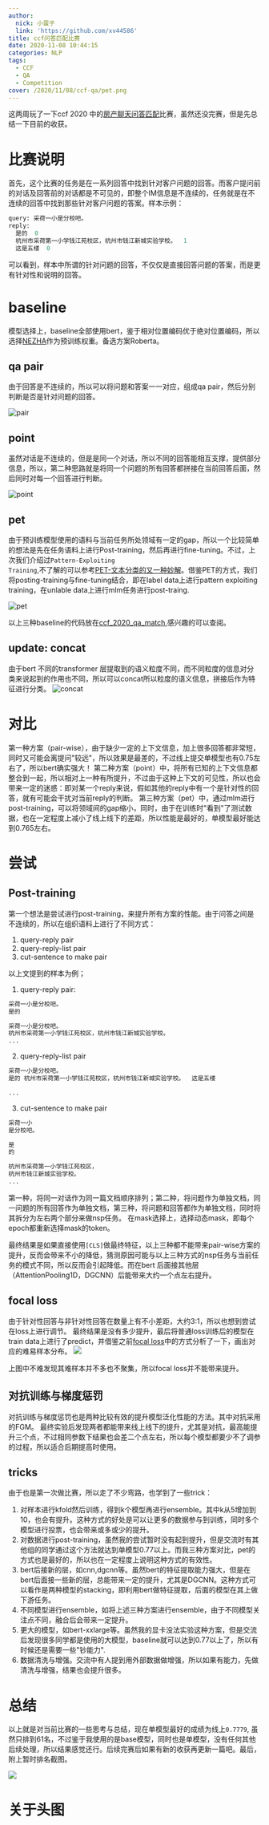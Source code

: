 ```yaml
---
author:
  nick: 小蛋子
  link: 'https://github.com/xv44586'
title: ccf问答匹配比赛
date: 2020-11-08 10:44:15
categories: NLP
tags:
  - CCF
  - QA
  - Competition
cover: /2020/11/08/ccf-qa/pet.png
---
```

<!-- toc -->

这两周玩了一下ccf 2020 中的[房产聊天问答匹配](https://www.datafountain.cn/competitions/474)比赛，虽然还没完赛，但是先总结一下目前的收获。

# 比赛说明
首先，这个比赛的任务是在一系列回答中找到针对客户问题的回答。而客户提问前的对话及回答前的对话都是不可见的，即整个IM信息是不连续的，任务就是在不连续的回答中找到那些针对客户问题的答案。样本示例：
```python
query: 采荷一小是分校吧。
reply:
  是的  0
  杭州市采荷第一小学钱江苑校区，杭州市钱江新城实验学校。  1
  这是五楼  0
```
可以看到，样本中所谓的针对问题的回答，不仅仅是直接回答问题的答案，而是更有针对性和说明的回答。

# baseline
模型选择上，baseline全部使用bert，鉴于相对位置编码优于绝对位置编码，所以选择[NEZHA](https://github.com/huawei-noah/Pretrained-Language-Model/tree/master/NEZHA-TensorFlow)作为预训练权重。备选方案Roberta。

## qa pair
由于回答是不连续的，所以可以将问题和答案一一对应，组成qa pair，然后分别判断是否是针对问题的回答。

![pair](/2020/11/08/ccf-qa/pair.png)

## point
虽然对话是不连续的，但是是同一个对话，所以不同的回答能相互支撑，提供部分信息，所以，第二种思路就是将同一个问题的所有回答都拼接在当前回答后面，然后同时对每一个回答进行判断。

![point](/2020/11/08/ccf-qa/point.png)

## pet
由于预训练模型使用的语料与当前任务所处领域有一定的gap，所以一个比较简单的想法是先在任务语料上进行Post-training，然后再进行fine-tuning。不过，上次我们介绍过<code>Pattern-Exploiting Training</code>,不了解的可以参考[PET-文本分类的又一种妙解](https://xv44586.github.io/2020/10/25/pet/)。借鉴PET的方式，我们将posting-training与fine-tuning结合，即在label data上进行pattern exploiting training，在unlable data上进行mlm任务进行post-traing.

![pet](/2020/11/08/ccf-qa/pet.png)

以上三种baseline的代码放在[ccf_2020_qa_match](https://github.com/xv44586/ccf_2020_qa_match),感兴趣的可以查阅。

## update: concat
由于bert 不同的transformer 层提取到的语义粒度不同，而不同粒度的信息对分类来说起到的作用也不同，所以可以concat所以粒度的语义信息，拼接后作为特征进行分类。
![concat](/2020/11/08/ccf-qa/concat.png)

# 对比
第一种方案（pair-wise），由于缺少一定的上下文信息，加上很多回答都非常短，同时又可能会离提问"较远"，所以效果是最差的，不过线上提交单模型也有0.75左右了，所以bert确实强大！
第二种方案（point）中，将所有已知的上下文信息都整合到一起，所以相对上一种有所提升，不过由于这种上下文的可见性，所以也会带来一定的迷惑：即对某一个reply来说，假如其他的reply中有一个是针对性的回答，就有可能会干扰对当前reply的判断。
第三种方案（pet）中，通过mlm进行post-training，可以将领域间的gap缩小，同时，由于在训练时"看到"了测试数据，也在一定程度上减小了线上线下的差距，所以性能是最好的，单模型最好能达到0.765左右。

# 尝试

## Post-training
第一个想法是尝试进行post-training，来提升所有方案的性能。由于问答之间是不连续的，所以在组织语料上进行了不同方式：
1. query-reply pair
2. query-reply-list pair
3. cut-sentence to make pair

以上文提到的样本为例；
1. query-reply pair:

```python
采荷一小是分校吧。
是的

采荷一小是分校吧。
杭州市采荷第一小学钱江苑校区，杭州市钱江新城实验学校。
...

```

2. query-reply-list pair
```python
采荷一小是分校吧。
是的 杭州市采荷第一小学钱江苑校区，杭州市钱江新城实验学校。  这是五楼

...
```

3. cut-sentence to make pair
```python
采荷一小
是分校吧。

是
的

杭州市采荷第一小学钱江苑校区，
杭州市钱江新城实验学校。
...
```


第一种，将同一对话作为同一篇文档顺序排列；第二种，将问题作为单独文档，同一问题的所有回答作为单独文档，第三种，将问题和回答都作为单独文档，同时将其拆分为左右两个部分来做nsp任务。
在mask选择上，选择动态mask，即每个epoch都重新选择mask的token。

最终结果是如果直接使用<code>[CLS]</code>做最终特征，以上三种都不能带来pair-wise方案的提升，反而会带来不小的降低，猜测原因可能与以上三种方式的nsp任务与当前任务的模式不同，所以反而会引起降低。而在bert 后面接其他层（AttentionPooling1D，DGCNN）后能带来大约一个点左右提升。

## focal loss
由于针对性回答与非针对性回答在数量上有不小差距，大约3:1，所以也想到尝试在loss上进行调节。
最终结果是没有多少提升，最后将普通loss训练后的模型在train data上进行了predict，并借鉴之前[focal loss](https://xv44586.github.io/2020/10/14/focal-loss/)中的方式分析了一下，画出对应的难易样本分布。
![](/2020/11/08/ccf-qa/focalloss.png)

上图中不难发现其难样本并不多也不聚集，所以focal loss并不能带来提升。

## 对抗训练与梯度惩罚
对抗训练与梯度惩罚也是两种比较有效的提升模型泛化性能的方法。其中对抗采用的FGM。
最终实验后发现两者都能带来线上线下的提升，尤其是对抗，最高能提升三个点，不过相同参数下结果也会差二个点左右，所以每个模型都要少不了调参的过程，所以适合后期提高时使用。

## tricks
由于也是第一次做比赛，所以走了不少弯路，也学到了一些trick：
1. 对样本进行kfold然后训练，得到k个模型再进行ensemble。其中k从5增加到10，也会有提升。这种方式的好处是可以让更多的数据参与到训练，同时多个模型进行投票，也会带来或多或少的提升。
2. 对数据进行post-training，虽然我的尝试暂时没有起到提升，但是交流时有其他组的同学通过这个方法就达到单模型0.77以上。而我三种方案对比，pet的方式也是最好的，所以也在一定程度上说明这种方式的有效性。
3. bert后接新的层，如cnn,dgcnn等。虽然bert的特征提取能力强大，但是在bert后面接一些新的层，总能带来一定的提升，尤其是DGCNN。这种方式可以看作是两种模型的stacking，即利用bert做特征提取，后面的模型在其上做下游任务。
4. 不同模型进行ensemble，如将上述三种方案进行ensemble，由于不同模型关注点不同，融合后会带来一定提升。
5. 更大的模型，如bert-xxlarge等。虽然我的显卡没法实验这种方案，但是交流后发现很多同学都是使用的大模型，baseline就可以达到0.77以上了，所以有时候还是需要一些"钞能力".
6. 数据清洗与增强。交流中有人提到用外部数据做增强，所以如果有能力，先做清洗与增强，结果也会提升很多。

# 总结
以上就是对当前比赛的一些思考与总结，现在单模型最好的成绩为线上<code>0.7779</code>, 虽然只排到61名，不过鉴于我使用的是base模型，同时也是单模型，没有任何其他后续处理，所以结果感觉还行。后续完赛后如果有新的收获再更新一篇吧。最后，附上暂时排名截图。

![](/2020/11/08/ccf-qa/leadboard.png)

# 关于头图